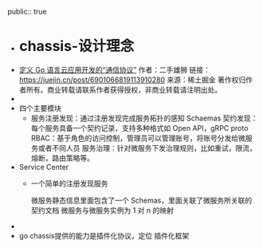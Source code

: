 public:: true

- # chassis-设计理念
- [定义 Go 语言云应用开发的“通信协议”](https://juejin.cn/post/6901066819113910280)
  作者：二手雄狮
  链接：https://juejin.cn/post/6901066819113910280
  来源：稀土掘金
  著作权归作者所有。商业转载请联系作者获得授权，非商业转载请注明出处。
-
- 四个主要模块
	- 服务注册发现：通过注册发现完成服务拓扑的感知
	  Schaemas 契约发现：每个服务具备一个契约记录，支持多种格式如 Open API，gRPC proto
	  RBAC：基于角色的访问控制，管理员可以管理账号，将账号分发给微服务或者不同人员
	  服务治理：针对微服务下发治理规则，比如重试，限流，熔断，路由策略等。
- Service Center
	- 一个简单的注册发现服务 
	  
	  微服务静态信息里面包含了一个 Schemas，里面关联了微服务所关联的契约文档
	  微服务与微服务实例为 1 对 n 的映射
-
- go chassis提供的能力是插件化协议，定位 插件化框架
